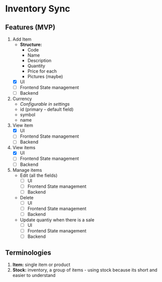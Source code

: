 # Inventory Sync

## Features (MVP)

1. Add Item
   -  **Structure:**
      -  Code
      -  Name
      -  Description
      -  Quantity
      -  Price for each
      -  Pictures (maybe)
   -  [x] UI
   -  [ ] Frontend State management
   -  [ ] Backend
1. Currency
   -  _Configurable in settings_
   -  id (primary - default field)
   -  symbol
   -  name
1. View item
   -  [x] UI
   -  [ ] Frontend State management
   -  [ ] Backend
1. View items
   -  [x] UI
   -  [ ] Frontend State management
   -  [ ] Backend
1. Manage items
   -  Edit (all the fields)
      -  [ ] UI
      -  [ ] Frontend State management
      -  [ ] Backend
   -  Delete
      -  [ ] UI
      -  [ ] Frontend State management
      -  [ ] Backend
   -  Update quantiy when there is a sale
      -  [ ] UI
      -  [ ] Frontend State management
      -  [ ] Backend

## Terminologies

1. **Item:** single item or product
2. **Stock:** inventory, a group of items - using stock because its short and easier to understand
